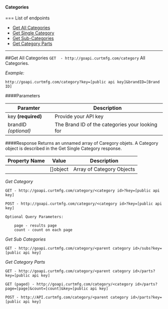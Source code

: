 #### Categories
===
List of endpoints

 - [Get All Categories](#all-categories)
 - [Get Single Category](#single-category)
 - [Get Sub-Categories](#sub-categories)
 - [Get Category Parts](#category-parts)
 
---

##<a name="all-categories"></a>Get All Categories `GET  - http://goapi.curtmfg.com/category`
All Categories.

*Example:*

	http://goapi.curtmfg.com/category?key=[public api key]&brandID=[Brand ID]

####Parameters


| Paramter  |  Description |
|---|---|
| key **(required)** | Provide your API key  |
| brandID *(optional)* | The Brand ID of the categories your looking for |


####Response
Returns an unnamed array of Caregory objets. A Category object is described in the Get Single Category response.

| Property Name  |  Value |  Description |
|---|---|---|
|  | []object  | Array of Category Objects  |


*Get Category*

	GET - http://goapi.curtmfg.com/category/<category id>?key=[public api key]

	POST - http://goapi.curtmfg.com/category/<category id>?key=[public api key]

	Optional Query Parameters:

		page - results page
		count - count on each page

*Get Sub Categories*

	GET - http://goapi.curtmfg.com/category/<parent category id>/subs?key=[public api key]

*Get Category Parts*

	GET - http://goapi.curtmfg.com/category/<parent category id>/parts?key=[public api key]

	GET (paged) - http://goapi.curtmfg.com/category/<category id>/parts?page=[page]&count=[count]&key=[public api key]

	POST - http://API.curtmfg.com/category/<parent category id>/parts?key=[public api key]
